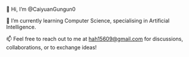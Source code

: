 👋 Hi, I’m @CaiyuanGungun0

🌱 I’m currently learning Computer Science, specialising in Artificial Intelligence.

📫 Feel free to reach out to me at hah15609@gmail.com for discussions, collaborations, or to exchange ideas!
